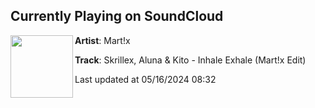 ## Currently Playing on SoundCloud

[<img align="left" width="100" src="https://i1.sndcdn.com/artworks-iU6DW8sOWvH9wIBH-eMQHnw-t500x500.jpg">](https://soundcloud.com/mart-x-dj/skrillex-aluna-kito-inhale-exhale-martx-edit?in=saxurn/sets/twisted-metal)

**Artist**: Mart!x 

**Track**: Skrillex, Aluna & Kito - Inhale Exhale (Mart!x Edit)

Last updated at 05/16/2024 08:32
